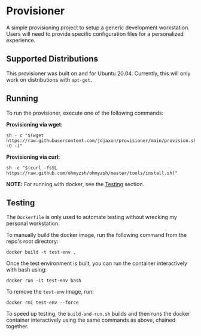 # Provisioner
A simple provisioning project to setup a generic development workstation.
Users will need to provide specific configuration files for a personalized experience.

## Supported Distributions
This provisioner was built on and for Ubuntu 20.04. Currently, this will only work on distributions with `apt-get`.

## Running
To run the provisioner, execute one of the following commands:

**Provisioning via wget:**
```
sh - c "$(wget https://raw.githubusercontent.com/jdjaxon/provisioner/main/provision.sh -O -)"
```
**Provisioning via curl:**
```
sh -c "$(curl -fsSL https://raw.github.com/ohmyzsh/ohmyzsh/master/tools/install.sh)"
```
**NOTE:** For running with docker, see the [Testing](#testing) section.

## Testing
The `Dockerfile` is only used to automate testing without wrecking my personal workstation.

To manually build the docker image, run the following command from the repo's root directory:
```
docker build -t test-env .
```

Once the test environment is built, you can run the container interactively with bash using:
```
docker run -it test-env bash
```

To remove the `test-env` image, run:
```
docker rmi test-env --force
```

To speed up testing, the `build-and-run.sh` builds and then runs the docker container interactively
using the same commands as above, chained together.

